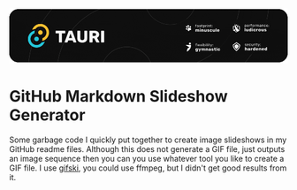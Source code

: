 ![demo](https://github.com/sujaldev/gmsg/blob/main/docs/images/video.gif)

# GitHub Markdown Slideshow Generator

Some garbage code I quickly put together to create image slideshows in my GitHub
readme files. Although this does not generate a GIF file, just outputs an image sequence
then you can you use whatever tool you like to create a GIF file. I use
[gifski](https://gif.ski), you could use ffmpeg, but I didn't get good results from it.